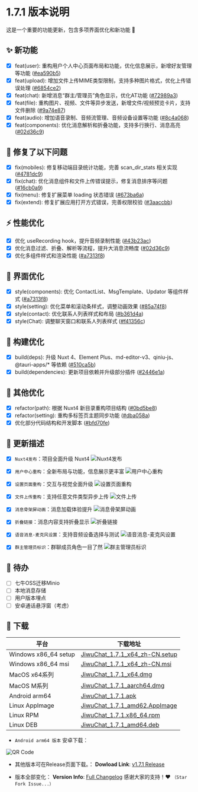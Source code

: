 # 1.7.1 版本说明

这是一个重要的功能更新，包含多项界面优化和新功能 🚀

## ✨ 新功能

- [x] feat(user): 重构用户个人中心页面布局和功能，优化信息展示，新增好友管理等功能 ([#ea590b5](https://github.com/KiWi233333/JiwuChat/commit/ea590b5640311e7ae795ec9374f41bb8eaa13151))
- [x] feat(upload): 增加文件上传MIME类型限制，支持多种图片格式，优化上传错误处理 ([#6854ce2](https://github.com/KiWi233333/JiwuChat/commit/6854ce273210ffe74be56a604492fd3507b0b42a))
- [x] feat(chat): 新增消息“群主/管理员”角色显示，优化AT功能 ([#72989a3](https://github.com/KiWi233333/JiwuChat/commit/72989a34034766be1a0611374766cc692fdd891d))
- [x] feat(file): 重构图片、视频、文件等异步发送，新增文件/视频预览卡片，支持文件删除 ([#9a74e87](https://github.com/KiWi233333/JiwuChat/commit/9a74e8724c529a32580209349c7bd865357802aa))
- [x] feat(audio): 增加语音录制、音频流管理、音频设备设置等功能 ([#8c4a068](https://github.com/KiWi233333/JiwuChat/commit/8c4a068e7cee13e93e980106022db02f0e8f19fc))
- [x] feat(components): 优化消息解析和折叠功能，支持多行换行、消息高亮 ([#02d36c9](https://github.com/KiWi233333/JiwuChat/commit/02d36c99558548ab411b547a92994722ef0e622b))

## 🐛 修复了以下问题

- [x] fix(mobiles): 修复移动端目录统计功能，完善 scan_dir_stats 相关实现 ([#4781dc9](https://github.com/KiWi233333/JiwuChat/commit/4781dc9b17fa5c6f548d9899de417ece008ce6ac))
- [x] fix(chat): 优化消息组件和文件上传错误提示，修复消息排序等问题 ([#16cb0a9](https://github.com/KiWi233333/JiwuChat/commit/16cb0a986eea1e329451bbbb4b8ffa6268d98110))
- [x] fix(menu): 修复扩展菜单 loading 状态错误 ([#673ba6a](https://github.com/KiWi233333/JiwuChat/commit/673ba6ae7aa89fe16937efb44d79b7a871a5b841))
- [x] fix(extend): 修复扩展应用打开方式错误，完善权限校验 ([#3aaccbb](https://github.com/KiWi233333/JiwuChat/commit/3aaccbb66a076f6da44ebbd916467afc80717276))

## ⚡ 性能优化

- [x] 优化 useRecording hook，提升音频录制性能 ([#43b23ac](https://github.com/KiWi233333/JiwuChat/commit/43b23ac3a81f97c9c653cdc69dacbfc3e46c331b))
- [x] 优化消息过滤、折叠、解析等流程，提升大消息流畅度 ([#02d36c9](https://github.com/KiWi233333/JiwuChat/commit/02d36c99558548ab411b547a92994722ef0e622b))
- [x] 优化多组件样式和渲染性能 ([#a7313f8](https://github.com/KiWi233333/JiwuChat/commit/a7313f80e5b2cd830d242b1c891a87af78386b14))

## 🎨 界面优化

- [x] style(components): 优化 ContactList、MsgTemplate、Updator 等组件样式 ([#a7313f8](https://github.com/KiWi233333/JiwuChat/commit/a7313f80e5b2cd830d242b1c891a87af78386b14))
- [x] style(setting): 优化菜单和滚动条样式，调整动画效果 ([#85a74f8](https://github.com/KiWi233333/JiwuChat/commit/85a74f8b5b18aa9ea079a8eb1766432326fc3688))
- [x] style(contact): 优化联系人列表样式和布局 ([#b361d4a](https://github.com/KiWi233333/JiwuChat/commit/b361d4a2d061acc1081171a41956afd0f6f7adfc))
- [x] style(Chat): 调整聊天窗口和联系人列表样式 ([#f41356c](https://github.com/KiWi233333/JiwuChat/commit/f41356caf438f577adc8940b4bf11ae66cefb8b2))

## 🔧 构建优化

- [x] build(deps): 升级 Nuxt 4、Element Plus、md-editor-v3、qiniu-js、@tauri-apps/\* 等依赖 ([#510ca5b](https://github.com/KiWi233333/JiwuChat/commit/510ca5b4da1ebf952ba5523a372d4d387fcfa0ca))
- [x] build(dependencies): 更新项目依赖并升级部分插件 ([#2446e1a](https://github.com/KiWi233333/JiwuChat/commit/2446e1a84241cbdd384f61d5c13f52b26ff9e3a4))

## 📝 其他优化

- [x] refactor(path): 根据 Nuxt4 新目录重构项目结构 ([#0bd5be8](https://github.com/KiWi233333/JiwuChat/commit/0bd5be83e94f11868edbc3b4a7f88937540df271))
- [x] refactor(setting): 重构多标签页主题同步功能 ([#dba058a](https://github.com/KiWi233333/JiwuChat/commit/dba058af2c26784b16382e8ad008c6cbf3a57f8f))
- [x] 优化部分代码结构和开发脚本 ([#bfd70fe](https://github.com/KiWi233333/JiwuChat/commit/bfd70fef4a0c557f527dae0fc9932d2f8879d5ea))

## 🤯 更新描述

- [x] `Nuxt4发布`：项目全面升级 Nuxt4
      ![Nuxt4发布](assets/v1.7.1/Nuxt4发布.png)

- [x] `用户中心重构`：全新布局与功能，信息展示更丰富
      ![用户中心重构](assets/v1.7.1/重构的用户个人中心.png)

- [x] `设置页面重构`：交互与视觉全面升级
      ![设置页面重构](assets/v1.7.1/设置页面重构.png)

- [x] `文件上传重构`：支持任意文件类型异步上传
      ![文件上传](assets/v1.7.1/任意文件类型上传（限制打开方式）.png)

- [x] `消息骨架屏动画`：消息加载体验提升
      ![消息骨架屏动画](assets/v1.7.1/消息骨架屏动画.png)

- [x] `折叠链接`：消息内容支持折叠显示
      ![折叠链接](assets/v1.7.1/折叠链接.png)

- [x] `语音消息-麦克风设置`：支持音频设备选择与测试
      ![语音消息-麦克风设置](<assets/v1.7.1/语音消息 - 麦克风设置.png>)

- [x] `群主管理员标识`：群聊成员角色一目了然
      ![群主管理员标识](assets/v1.7.1/群主管理员标识.png)

## 📌 待办

- [ ] 七牛OSS迁移Minio
- [ ] 本地消息存储
- [ ] 用户版本埋点
- [ ] 安卓通话悬浮窗（考虑）

## 🧪 下载

| 平台                 | 下载地址                                                                                                                       |
| -------------------- | ------------------------------------------------------------------------------------------------------------------------------ |
| Windows x86_64 setup | [JiwuChat_1.7.1_x64_zh-CN.setup](https://github.com/KiWi233333/JiwuChat/releases/download/v1.7.1/JiwuChat_1.7.1_x64-setup.exe) |
| Windows x86_64 msi   | [JiwuChat_1.7.1_x64_zh-CN.msi](https://github.com/KiWi233333/JiwuChat/releases/download/v1.7.1/JiwuChat_1.7.1_x64_zh-CN.msi)   |
| MacOS x64系列        | [JiwuChat_1.7.1_x64.dmg](https://github.com/KiWi233333/JiwuChat/releases/download/v1.7.1/JiwuChat_1.7.1_x64.dmg)               |
| MacOS M系列          | [JiwuChat_1.7.1_aarch64.dmg](https://github.com/KiWi233333/JiwuChat/releases/download/v1.7.1/JiwuChat_1.7.1_aarch64.dmg)       |
| Android arm64        | [JiwuChat_1.7.1.apk](https://github.com/KiWi233333/JiwuChat/releases/download/v1.7.1/JiwuChat_1.7.1.apk)                       |
| Linux AppImage       | [JiwuChat_1.7.1_amd62.AppImage](https://github.com/KiWi233333/JiwuChat/releases/download/v1.7.1/JiwuChat_1.7.1_amd64.AppImage) |
| Linux RPM            | [JiwuChat_1.7.1.x86_64.rpm](https://github.com/KiWi233333/JiwuChat/releases/download/v1.7.1/JiwuChat-1.7.1-1.x86_64.rpm)       |
| Linux DEB            | [JiwuChat_1.7.1_amd64.deb](https://github.com/KiWi233333/JiwuChat/releases/download/v1.7.1/JiwuChat_1.7.1_amd64.deb)           |

- `Android arm64 版本` 安卓下载：

![QR Code](https://api.jiwu.kiwi2333.top/res/qrcode/stream?content=/releases/download/v1.7.1/JiwuChat_1.7.1.apk&w=200&h=200)

- 其他版本可在Release页面下载。：
  **Dowload Link**: [v1.7.1 Release](https://github.com/KiWi233333/JiwuChat/releases/tag/v1.7.1)

- 版本全部变化：
  **Version Info**: [Full Changelog](https://github.com/KiWi233333/JiwuChat/compare/v1.7.0...v1.7.1)
  感谢大家的支持！❤ `（Star Fork Issue...）`
